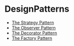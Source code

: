 # DesignPatterns

- [The Strategy Pattern](./src/main/java/DesignPatterns/strategy/)
- [The Observer Pattern](./src/main/java/DesignPatterns/observer/)
- [The Decorator Pattern](./src/main/java/DesignPatterns/decorator/)
- [The Factory Pattern](./src/main/java/DesignPatterns/factory/)